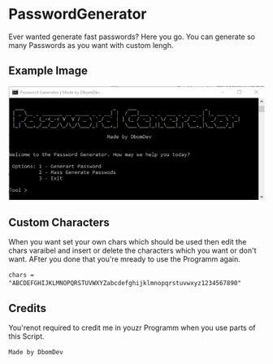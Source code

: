 # PasswordGenerator
Ever wanted generate fast passwords? Here you go. You can generate so many Passwords as you want with custom lengh.

## Example Image
![Example Image](https://github.com/DbomDev/PasswordGenerator/blob/main/img2.PNG)

## Custom Characters
When you want set your own chars which should be used then edit the chars varaibel and insert or delete the characters which you want or don't want. AFter you done that you're mready to use the Programm again.
```
chars = "ABCDEFGHIJKLMNOPQRSTUVWXYZabcdefghijklmnopqrstuvwxyz1234567890"
```

## Credits
You'renot required to credit me in youzr Programm when you use parts of this Script.
```
Made by DbomDev
```
